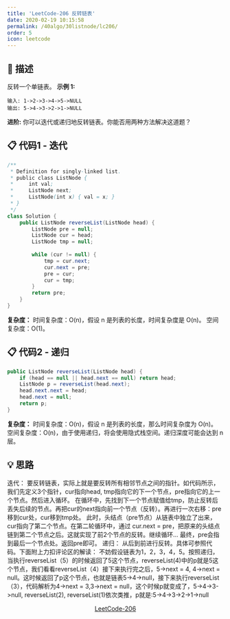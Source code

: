 ```yaml
---
title: 'LeetCode-206 反转链表'
date: 2020-02-19 10:15:58
permalink: /40algo/30listnode/lc206/
order: 5
icon: leetcode
---
```

## 💬 描述

反转一个单链表。
**示例 1:**
```
输入: 1->2->3->4->5->NULL
输出: 5->4->3->2->1->NULL
```
**进阶:**
你可以迭代或递归地反转链表。你能否用两种方法解决这道题？
<br/>

## 📋 代码1 - 迭代
```java
/**
 * Definition for singly-linked list.
 * public class ListNode {
 *     int val;
 *     ListNode next;
 *     ListNode(int x) { val = x; }
 * }
 */
class Solution {
    public ListNode reverseList(ListNode head) {
        ListNode pre = null;
        ListNode cur = head;
        ListNode tmp = null;
		
        while (cur != null) {
            tmp = cur.next;
            cur.next = pre;
            pre = cur;
            cur = tmp;
        }
        return pre;
    }
}
```
**复杂度：**
时间复杂度：O(n)，假设 n 是列表的长度，时间复杂度是 O(n)。
空间复杂度：O(1)。
<br/>

## 📋 代码2 - 递归
```java
public ListNode reverseList(ListNode head) {
    if (head == null || head.next == null) return head;
    ListNode p = reverseList(head.next);
    head.next.next = head;
    head.next = null;
    return p;
}
```
**复杂度：**
时间复杂度：O(n)，假设 n 是列表的长度，那么时间复杂度为 O(n)。
空间复杂度：O(n)，由于使用递归，将会使用隐式栈空间。递归深度可能会达到 n 层。
<br/>

## 💡 思路
迭代：
要反转链表，实际上就是要反转所有相邻节点之间的指针。如代码所示，我们先定义3个指针，cur指向head, tmp指向它的下一个节点，pre指向它的上一个节点。然后进入循环。
在循环中，先找到下一个节点赋值给tmp，防止反转后丢失后续的节点。再把cur的next指向前一个节点（反转）。再进行一次右移：pre移到cur处，cur移到tmp处。
此时，头结点（pre节点）从链表中独立了出来，cur指向了第二个节点。在第二轮循环中，通过 cur.next = pre，把原来的头结点链到第二个节点之后。这就实现了前2个节点的反转。继续循环...
最终，pre会指到最后一个节点处。返回pre即可。
递归：
从后到前进行反转。具体可参照代码。下面附上力扣评论区的解读：
不妨假设链表为1，2，3，4，5。按照递归，当执行reverseList（5）的时候返回了5这个节点，reverseList(4)中的p就是5这个节点，我们看看reverseList（4）接下来执行完之后，5->next = 4, 4->next = null。这时候返回了p这个节点，也就是链表5->4->null，接下来执行reverseList（3），代码解析为4->next = 3,3->next = null，这个时候p就变成了，5->4->3->null, reverseList(2), reverseList(1)依次类推，p就是:5->4->3->2->1->null
<br/>

<center><a href="https://leetcode-cn.com/problems/reverse-linked-list/" class="LinkCard" target="_blank">LeetCode-206</a></center>
<br/>